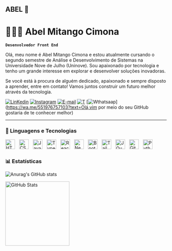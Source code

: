 ## ABEL 👋
# 👩🏻‍💻 Abel Mitango Cimona

**`Desenvolvedor Front End`**

Olá, meu nome é Abel Mitango Cimona e estou atualmente cursando o segundo semestre de Análise e Desenvolvimento de Sistemas na Universidade Nove de Julho (Uninove). Sou apaixonado por tecnologia e tenho um grande interesse em explorar e desenvolver soluções inovadoras.

Se você está à procura de alguém dedicado, apaixonado e sempre disposto a aprender, entre em contato! Vamos juntos construir um futuro melhor através da tecnologia.


[![LinKedin](https://img.shields.io/badge/LinkedIn-0077B5?style=for-the-badge&logo=linkedin&logoColor=white)](https://www.linkedin.com/in/abel-mitango-16b3b0281/)
[![Instagram](https://img.shields.io/badge/Instagram-E4405F?style=for-the-badge&logo=instagram&logoColor=white)](https://www.instagram.com/abel_mit/)
[![E-mail](https://img.shields.io/badge/Gmail-D14836?style=for-the-badge&logo=gmail&logoColor=white)](mailto:abelmit50@gmail.com)
[![T](https://img.shields.io/badge/Twitch-9146FF?style=for-the-badge&logo=twitch&logoColor=white)](https://twitch.tv/fragabr)
[![Wthatsaap](https://img.shields.io/badge/WhatsApp-25D366?style=for-the-badge&logo=whatsapp&logoColor=white)](https://wa.me/551976757103?text=Olá,vim por meio do seu GitHub gostaria de te conhecer melhor)

---

### 🤖 Linguagens e Tecnologias

<img 
    align="left" 
    alt="HTML"
    title="HTML" 
    width="30px" 
    style="padding-right: 10px;" 
    src="https://cdn.jsdelivr.net/gh/devicons/devicon@latest/icons/html5/html5-original.svg" 
/>
<img 
    align="left" 
    alt="CSS" 
    title="CSS"
    width="30px" 
    style="padding-right: 10px;" 
    src="https://cdn.jsdelivr.net/gh/devicons/devicon@latest/icons/css3/css3-original.svg" 
/>
<img 
    align="left" 
    alt="JavaScript" 
    title="JavaScript"
    width="30px" 
    style="padding-right: 10px;" 
    src="https://cdn.jsdelivr.net/gh/devicons/devicon@latest/icons/javascript/javascript-original.svg" 
/>
<img 
    align="left" 
    alt="TypeScript"
    title="TypeScript" 
    width="30px" 
    style="padding-right: 10px;" 
    src="https://cdn.jsdelivr.net/gh/devicons/devicon@latest/icons/typescript/typescript-original.svg" 
/>
<img 
    align="left" 
    alt="React"
    title="React" 
    width="30px" 
    style="padding-right: 10px;" 
    src="https://cdn.jsdelivr.net/gh/devicons/devicon@latest/icons/react/react-original.svg" 
/>
<img 
    align="left" 
    alt="Next.js" 
    title="Next.js"
    width="30px" 
    style="padding-right: 10px;" 
    src="https://cdn.jsdelivr.net/gh/devicons/devicon@latest/icons/nextjs/nextjs-original.svg" 
/>
<img 
    align="left" 
    alt="Bootstrap"
    title="Bootstrap" 
    width="30px" 
    style="padding-right: 10px;" 
    src="https://cdn.jsdelivr.net/gh/devicons/devicon@latest/icons/bootstrap/bootstrap-original.svg" 
/>
<img 
    align="left" 
    alt="Tailwind" 
    title="Tailwind"
    width="30px" 
    style="padding-right: 10px;" 
    src="https://cdn.jsdelivr.net/gh/devicons/devicon@latest/icons/tailwindcss/tailwindcss-original.svg" 
/>



<img 
    align="left" 
    alt="JQuery" 
    title="JQuery"
    width="30px" 
    style="padding-right: 10px;" 
    src="https://cdn.jsdelivr.net/gh/devicons/devicon@latest/icons/jquery/jquery-original.svg" 
/>
<img 
    align="left" 
    alt="Git" 
    title="Git"
    width="30px" 
    style="padding-right: 10px;" 
    src="https://cdn.jsdelivr.net/gh/devicons/devicon@latest/icons/git/git-original.svg" 
/>
<img 
    align="left" 
    alt="Python" 
    title="Python"
    width="30px" 
    style="padding-right: 10px;" 
    src="https://cdn.jsdelivr.net/gh/devicons/devicon@latest/icons/python/python-original.svg" 
/>

<br/>
<br/>

### 📊 Estatísticas


 ![Anurag's GitHub stats](https://github-readme-stats.vercel.app/api?username=Abel-Mitango&show_icons=true&theme=tokyonight)

<img 
      align="left" 
      alt="GitHub Stats" 
      height="200" 
      src="https://github-readme-stats.vercel.app/api/top-langs/?username=Abel-Mitango&theme=tokyonight&layout=compact&custom_title=Tecnologias&langs_count=9" 
  />

</p>
